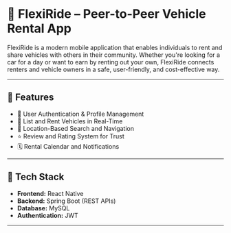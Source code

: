 # 🚗 FlexiRide – Peer-to-Peer Vehicle Rental App

FlexiRide is a modern mobile application that enables individuals to rent and share vehicles with others in their community. Whether you're looking for a car for a day or want to earn by renting out your own, FlexiRide connects renters and vehicle owners in a safe, user-friendly, and cost-effective way.

---

## 📱 Features

- 🔐 User Authentication & Profile Management  
- 🚙 List and Rent Vehicles in Real-Time  
- 📍 Location-Based Search and Navigation  
- ⭐ Review and Rating System for Trust  
- 🗓️ Rental Calendar and Notifications  

---

## 🧰 Tech Stack

- **Frontend:** React Native  
- **Backend:** Spring Boot (REST APIs)  
- **Database:** MySQL
- **Authentication:** JWT 

---



